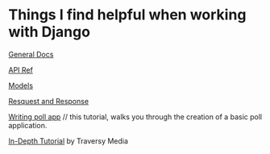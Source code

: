 # Things I find helpful when working with Django

<p><a href="https://docs.djangoproject.com/en/4.0/" target="_blank">General Docs</a></p>

<p><a href="https://docs.djangoproject.com/en/3.2/ref/models/querysets/#" target="_blank">API Ref</a></p>

<p><a href="https://docs.djangoproject.com/en/4.0/topics/db/models/" target="_blank">Models</a></p>

<p><a href="https://docs.djangoproject.com/en/4.0/ref/request-response/" target="_blank">Resquest and Response</a></p>

<p><a href="https://docs.djangoproject.com/en/3.2/intro/tutorial01/" target="_blank">Writing poll app</a> 
// this tutorial, walks you through the creation of a basic poll application.</p> 

<p><a href="https://www.youtube.com/watch?v=PtQiiknWUcI&list=WL&index=122&t=5940s" target="_blank">In-Depth Tutorial</a> by Traversy Media</p>
